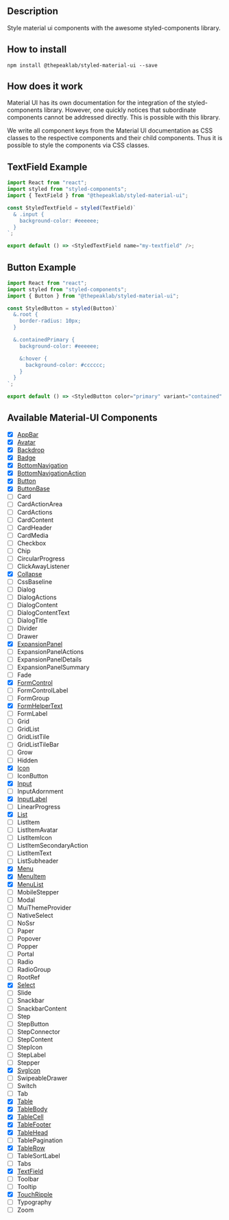 ## Description

Style material ui components with the awesome styled-components library.

## How to install

```console
npm install @thepeaklab/styled-material-ui --save
```

## How does it work

Material UI has its own documentation for the integration of the styled-components library. However, one quickly notices that subordinate components cannot be addressed directly. This is possible with this library.

We write all component keys from the Material UI documentation as CSS classes to the respective components and their child components. Thus it is possible to style the components via CSS classes.

## TextField Example

```javascript
import React from "react";
import styled from "styled-components";
import { TextField } from "@thepeaklab/styled-material-ui";

const StyledTextField = styled(TextField)`
  & .input {
    background-color: #eeeeee;
  }
`;

export default () => <StyledTextField name="my-textfield" />;
```

## Button Example

```javascript
import React from "react";
import styled from "styled-components";
import { Button } from "@thepeaklab/styled-material-ui";

const StyledButton = styled(Button)`
  &.root {
    border-radius: 10px;
  }

  &.containedPrimary {
    background-color: #eeeeee;

    &:hover {
      background-color: #cccccc;
    }
  }
`;

export default () => <StyledButton color="primary" variant="contained" />;
```

## Available Material-UI Components

- [x] [AppBar](https://material-ui.com/api/app-bar/#css-api)
- [x] [Avatar](https://material-ui.com/api/avatar/#css-api)
- [x] [Backdrop](https://material-ui.com/api/backdrop/#css-api)
- [x] [Badge](https://material-ui.com/api/badge/#css-api)
- [x] [BottomNavigation](https://material-ui.com/api/bottom-navigation/#css-api)
- [x] [BottomNavigationAction](https://material-ui.com/api/bottom-navigation-action/#css-api)
- [x] [Button](https://material-ui.com/api/button/#css-api)
- [x] [ButtonBase](https://material-ui.com/api/button-base/#css-api)
- [ ] Card
- [ ] CardActionArea
- [ ] CardActions
- [ ] CardContent
- [ ] CardHeader
- [ ] CardMedia
- [ ] Checkbox
- [ ] Chip
- [ ] CircularProgress
- [ ] ClickAwayListener
- [x] [Collapse](https://material-ui.com/api/collapse/#css-api)
- [ ] CssBaseline
- [ ] Dialog
- [ ] DialogActions
- [ ] DialogContent
- [ ] DialogContentText
- [ ] DialogTitle
- [ ] Divider
- [ ] Drawer
- [x] [ExpansionPanel](https://material-ui.com/api/expansion-panel/#css-api)
- [ ] ExpansionPanelActions
- [ ] ExpansionPanelDetails
- [ ] ExpansionPanelSummary
- [ ] Fade
- [x] [FormControl](https://material-ui.com/api/form-control/#css-api)
- [ ] FormControlLabel
- [ ] FormGroup
- [x] [FormHelperText](https://material-ui.com/api/form-helper-text/#css-api)
- [ ] FormLabel
- [ ] Grid
- [ ] GridList
- [ ] GridListTile
- [ ] GridListTileBar
- [ ] Grow
- [ ] Hidden
- [x] [Icon](https://material-ui.com/api/icon/#css-api)
- [ ] IconButton
- [x] [Input](https://material-ui.com/api/input/#css-api)
- [ ] InputAdornment
- [x] [InputLabel](https://material-ui.com/api/input-label/#css-api)
- [ ] LinearProgress
- [x] [List](https://material-ui.com/api/list/#css-api)
- [ ] ListItem
- [ ] ListItemAvatar
- [ ] ListItemIcon
- [ ] ListItemSecondaryAction
- [ ] ListItemText
- [ ] ListSubheader
- [x] [Menu](https://material-ui.com/api/menu/#css-api)
- [x] [MenuItem](https://material-ui.com/api/menu-item/#css-api)
- [x] [MenuList](https://material-ui.com/api/menu-list/#css-api)
- [ ] MobileStepper
- [ ] Modal
- [ ] MuiThemeProvider
- [ ] NativeSelect
- [ ] NoSsr
- [ ] Paper
- [ ] Popover
- [ ] Popper
- [ ] Portal
- [ ] Radio
- [ ] RadioGroup
- [ ] RootRef
- [x] [Select](https://material-ui.com/api/select/#css-api)
- [ ] Slide
- [ ] Snackbar
- [ ] SnackbarContent
- [ ] Step
- [ ] StepButton
- [ ] StepConnector
- [ ] StepContent
- [ ] StepIcon
- [ ] StepLabel
- [ ] Stepper
- [x] [SvgIcon](https://material-ui.com/api/svg-icon/#css-api)
- [ ] SwipeableDrawer
- [ ] Switch
- [ ] Tab
- [x] [Table](https://material-ui.com/api/table/#css-api)
- [x] [TableBody](https://material-ui.com/api/table-body/#css-api)
- [x] [TableCell](https://material-ui.com/api/table-cell/#css-api)
- [x] [TableFooter](https://material-ui.com/api/table-footer/#css-api)
- [x] [TableHead](https://material-ui.com/api/table-head/#css-api)
- [ ] TablePagination
- [x] [TableRow](https://material-ui.com/api/table-row/#css-api)
- [ ] TableSortLabel
- [ ] Tabs
- [x] [TextField](https://material-ui.com/api/text-field/#css-api)
- [ ] Toolbar
- [ ] Tooltip
- [x] [TouchRipple](https://material-ui.com/api/touch-ripple/#css-api)
- [ ] Typography
- [ ] Zoom
